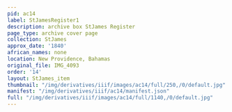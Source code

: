 ```yaml
---
pid: ac14
label: StJamesRegister1
description: archive box StJames Register
page_type: archive cover page
collection: StJames
approx_date: '1840'
african_names: none
location: New Providence, Bahamas
original_file: IMG_4093
order: '14'
layout: StJames_item
thumbnail: "/img/derivatives/iiif/images/ac14/full/250,/0/default.jpg"
manifest: "/img/derivatives/iiif/ac14/manifest.json"
full: "/img/derivatives/iiif/images/ac14/full/1140,/0/default.jpg"
---
```

